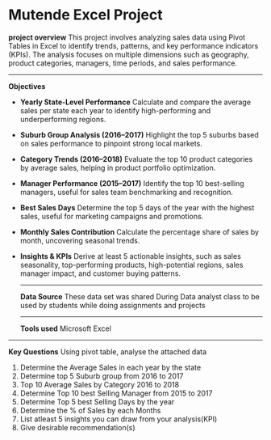 # Mutende Excel Project
**project overview**
This project involves analyzing sales data using Pivot Tables in Excel  to identify trends, patterns, and key performance indicators (KPIs). The analysis focuses on multiple dimensions such as geography, product categories, managers, time periods, and sales performance.
***
**Objectives**
+ **Yearly State-Level Performance** Calculate and compare the average sales per state each year to identify high-performing and underperforming regions.

+ **Suburb Group Analysis (2016–2017)** Highlight the top 5 suburbs based on sales performance to pinpoint strong local markets.

+ **Category Trends (2016–2018)** Evaluate the top 10 product categories by average sales, helping in product portfolio optimization.

+ **Manager Performance (2015–2017)** Identify the top 10 best-selling managers, useful for sales team benchmarking and recognition.

+ **Best Sales Days** Determine the top 5 days of the year with the highest sales, useful for marketing campaigns and promotions.

+ **Monthly Sales Contribution** Calculate the percentage share of sales by month, uncovering seasonal trends.

+ **Insights & KPIs** Derive at least 5 actionable insights, such as sales seasonality, top-performing products, high-potential regions, sales manager impact, and customer buying patterns.
  ***
  **Data Source**
  These data set was shared During Data analyst class to be used by students while doing assignments and projects
  ***
  **Tools used**
  Microsoft Excel
***
**Key Questions**
Using pivot table, analyse the attached data						
1. Determine the Average Sales in each year by the state						
2. Determine top 5 Suburb group from 2016 to 2017						
3. Top 10 Average Sales by Category 2016 to 2018						
4. Determine Top 10 best Selling Manager from 2015 to 2017						
5. Determine Top 5 best Selling Days by the year						
6. Determine the % of Sales by each Months						
7. List atleast 5 insights you can draw from your analysis(KPI)						
8. Give desirable recommendation(s)						


  
